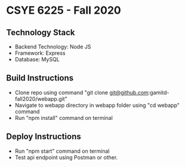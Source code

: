 # CSYE 6225 - Fall 2020 

## Technology Stack
* Backend Technology: Node JS
* Framework: Express
* Database: MySQL

## Build Instructions
* Clone repo using command "git clone git@github.com:gamitd-fall2020/webapp.git"
* Navigate to webapp directory in webapp folder using "cd webapp" command
* Run "npm install" command on terminal

## Deploy Instructions
* Run "npm start" command on terminal
* Test api endpoint using Postman or other.
